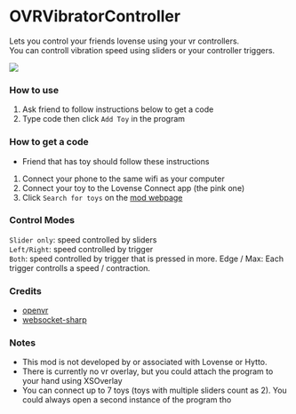 # OVRVibratorController

Lets you control your friends lovense using your vr controllers.<br>
You can controll vibration speed using sliders or your controller triggers.<br>

![](https://i.ibb.co/wLsJzFg/Capture.png)

### How to use
1. Ask friend to follow instructions below to get a code
2. Type code then click `Add Toy` in the program

### How to get a code
* Friend that has toy should follow these instructions
1. Connect your phone to the same wifi as your computer
2. Connect your toy to the Lovense Connect app (the pink one)
3. Click `Search for toys` on the [mod webpage](https://remote.markstuff.net/)

### Control Modes
`Slider only`: speed controlled by sliders<br>
`Left/Right`: speed controlled by trigger<br>
`Both`: speed controlled by trigger that is pressed in more. Edge / Max: Each trigger controlls a speed / contraction.

### Credits
* [openvr](https://github.com/ValveSoftware/openvr)
* [websocket-sharp](https://github.com/sta/websocket-sharp)

### Notes
* This mod is not developed by or associated with Lovense or Hytto.
* There is currently no vr overlay, but you could attach the program to your hand using XSOverlay
* You can connect up to 7 toys (toys with multiple sliders count as 2). You could always open a second instance of the program tho
